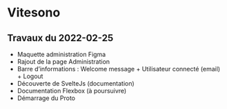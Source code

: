 # Vitesono

## Travaux du 2022-02-25

- Maquette administration Figma
- Rajout de la page Administration
- Barre d’informations : Welcome message + Utilisateur connecté (email) + Logout
- Découverte de SvelteJs (documentation)
- Documentation Flexbox (à poursuivre)
- Démarrage du Proto
